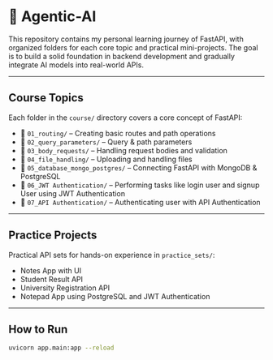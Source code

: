 # 🧠 Agentic-AI

This repository contains my personal learning journey of FastAPI, with organized folders for each core topic and practical mini-projects. The goal is to build a solid foundation in backend development and gradually integrate AI models into real-world APIs.

---

## Course Topics

Each folder in the `course/` directory covers a core concept of FastAPI:

- 📁 `01_routing/` – Creating basic routes and path operations
- 📁 `02_query_parameters/` – Query & path parameters
- 📁 `03_body_requests/` – Handling request bodies and validation
- 📁 `04_file_handling/` – Uploading and handling files
- 📁 `05_database_mongo_postgres/` – Connecting FastAPI with MongoDB & PostgreSQL
- 📁 `06_JWT Authentication/` – Performing tasks like login user and signup User using JWT Authentication
- 📁 `07_API Authentication/` – Authenticating user with API Authentication

---

## Practice Projects

Practical API sets for hands-on experience in `practice_sets/`:

- Notes App with UI
- Student Result API
- University Registration API
- Notepad App using PostgreSQL and JWT Authentication

---

## How to Run

```bash
uvicorn app.main:app --reload
